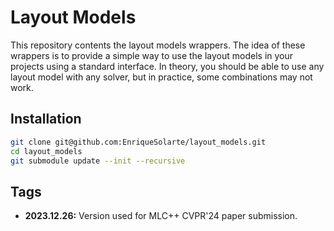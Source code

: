 # Layout Models

This repository contents the layout models wrappers. The idea of these wrappers is to provide a simple way to use the layout models in your projects using a standard interface.
In theory, you should be able to use any layout model with any solver, but in practice, some combinations may not work.

## Installation

```sh 
git clone git@github.com:EnriqueSolarte/layout_models.git
cd layout_models
git submodule update --init --recursive
```

## Tags

* **2023.12.26:** Version used for MLC++ CVPR'24 paper submission.
